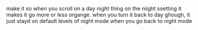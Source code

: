 make it so when you scroll on a day night thing on the
niight ssetting
it makes it go more or less organge. when you turn it 
back to day ghough, it just stayd on default levels
of night mode when you go back to night mode
